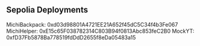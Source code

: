 ## Sepolia Deployments


MichiBackpack: 0xd03d98801A4721EE21A652f45dC5C34f4b3Fe067
MichiHelper: 0xE15c65F038782314C803B94f0813Abc853feC2B0
MockYT: 0xfD37Fb5878Ba778519fdDdD2655f8eDa05483a15

